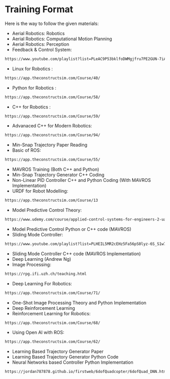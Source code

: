 # Training Format

Here is the way to follow the given materials:
* Aerial Robotics: Robotics
* Aerial Robotics: Computational Motion Planning
* Aerial Robotics: Perception
* Feedback & Control System:
```sh
https://www.youtube.com/playlist?list=PLeAC9P53bklfoDWMgjfru7PE2GUN-7iAJ
```
* Linux for Robotics : 
```sh
https://app.theconstructsim.com/Course/40/
```
* Python for Robotics : 
```sh
https://app.theconstructsim.com/Course/58/
```
* C++ for Robotics : 
```sh
https://app.theconstructsim.com/Course/59/
```
* Advanaced C++ for Modern Robotics:
```sh
https://app.theconstructsim.com/Course/94/
```
* Min-Snap Trajectory Paper Reading
* Basic of ROS:
```sh
https://app.theconstructsim.com/Course/55/
```
* MAVROS Training (Both C++ and Python)
* Min-Snap Trajectory Generator C++ Coding
* Non-Linear PID Controller C++ and Python Coding (With MAVROS Implementation)
* URDF for Robot Modelling:
```sh
https://app.theconstructsim.com/Course/13
```
* Model Predictive Control Theory:
```sh
https://www.udemy.com/course/applied-control-systems-for-engineers-2-uav-drone-control/
```
* Model Predictive Control Python or C++ code (MAVROS)
* Sliding Mode Controller:
```sh
https://www.youtube.com/playlist?list=PLHEIL5MR2cEHz5Fa56pS0lyz-6S_S1w78
```
* Sliding Mode Controller C++ code (MAVROS Implementation)
* Deep Learning (Andrew Ng)
* Image Processing:
```sh
https://rpg.ifi.uzh.ch/teaching.html
```
* Deep Learning For Robotics: 
```sh
https://app.theconstructsim.com/Course/71/
```
* One-Shot Image Processing Theory and Python Implementation
* Deep Reinforcement Learning
* Reinforcement Learning for Robotics:
```sh
https://app.theconstructsim.com/Course/68/
```
* Using Open AI with ROS:
```sh
https://app.theconstructsim.com/Course/62/
```
* Learning Based Trajectory Generator Paper
* Learning Based Trajectory Generator Python Code
* Neural Networks based Controller Python Implementation
```sh
https://jordan787878.github.io/firstweb/6dofQuadcopter/6dofQuad_DNN.html
```


